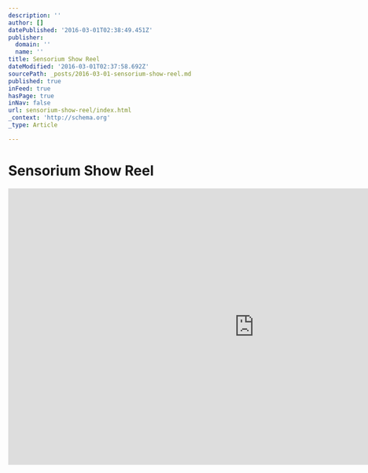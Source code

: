 ```yaml
---
description: ''
author: []
datePublished: '2016-03-01T02:38:49.451Z'
publisher:
  domain: ''
  name: ''
title: Sensorium Show Reel
dateModified: '2016-03-01T02:37:58.692Z'
sourcePath: _posts/2016-03-01-sensorium-show-reel.md
published: true
inFeed: true
hasPage: true
inNav: false
url: sensorium-show-reel/index.html
_context: 'http://schema.org'
_type: Article

---
```

# Sensorium Show Reel

<iframe src="https://cdn.embedly.com/widgets/media.html?src=https%3A%2F%2Fplayer.vimeo.com%2Fvideo%2F156966800&amp;url=https%3A%2F%2Fvimeo.com%2F156966800&amp;image=http%3A%2F%2Fi.vimeocdn.com%2Fvideo%2F558197160_1280.jpg&amp;key=b7d04c9b404c499eba89ee7072e1c4f7&amp;type=text%2Fhtml&amp;schema=vimeo" width="1000" height="563" scrolling="no" frameborder="0" allowfullscreen="allowfullscreen" style=""></iframe>